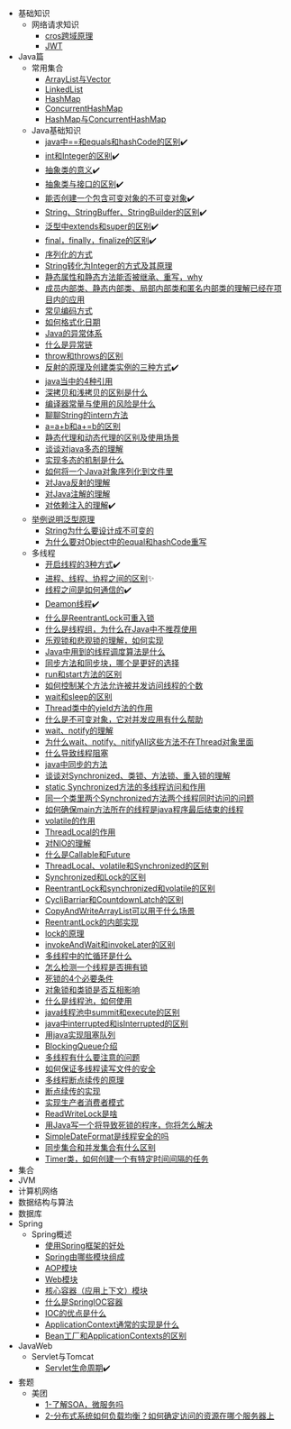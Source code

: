 

- 基础知识
  - 网络请求知识
    - [cros跨域原理](/基础知识/网络请求知识/cros跨域原理.md)
    - [JWT](/基础知识/网络请求知识/JWT.md)
- Java篇
  - 常用集合
    - [ArrayList与Vector](/Java篇/常用集合/ArrayList与Vector.md)
    - [LinkedList](/Java篇/常用集合/LinkedList.md)
    - [HashMap](/Java篇/常用集合/HashMap.md)
    - [ConcurrentHashMap](/Java篇/常用集合/ConcurrentHashMap.md)
    - [HashMap与ConcurrentHashMap](/Java篇/常用集合/HashMap与ConcurrentHashMap.md)
  - Java基础知识
    - [java中==和equals和hashCode的区别](/Java篇/Java基础知识/java中==和equals和hashCode的区别.md)✔️
    - [int和Integer的区别](/Java篇/Java基础知识/int和Integer的区别.md)✔️
    - [抽象类的意义](/Java篇/Java基础知识/抽象类的意义.md)✔️
    - [抽象类与接口的区别](/Java篇/Java基础知识/抽象类与接口的区别.md)✔️
    - [能否创建一个包含可变对象的不可变对象](/Java篇/Java基础知识/能否创建一个包含可变对象的不可变对象.md)✔️
    - [String、StringBuffer、StringBuilder的区别](/Java篇/Java基础知识/String、StringBuffer、StringBuilder的区别.md)✔️
    - [泛型中extends和super的区别](/Java篇/Java基础知识/泛型中extends和super的区别.md)✔️
    - [final，finally，finalize的区别](/Java篇/Java基础知识/final，finally，finalize的区别.md)✔️
    - [序列化的方式](/Java篇/Java基础知识/序列化的方式.md)
    - [String转化为Integer的方式及其原理](/Java篇/Java基础知识/String转化为Integer的方式及其原理.md)
    - [静态属性和静态方法能否被继承、重写，why](/Java篇/Java基础知识/静态属性和静态方法能否被继承、重写，why.md)
    - [成员内部类、静态内部类、局部内部类和匿名内部类的理解已经在项目内的应用](/Java篇/Java基础知识/成员内部类、静态内部类、局部内部类和匿名内部类的理解已经在项目内的应用.md)
    - [常见编码方式](/Java篇/Java基础知识/常见编码方式.md)
    - [如何格式化日期](/Java篇/Java基础知识/如何格式化日期.md)
    - [Java的异常体系](/Java篇/Java基础知识/Java的异常体系.md)
    - [什么是异常链](/Java篇/Java基础知识/什么是异常链.md)
    - [throw和throws的区别](/Java篇/Java基础知识/throw和throws的区别.md)
    - [反射的原理及创建类实例的三种方式](/Java篇/Java基础知识/反射的原理及创建类实例的三种方式.md)✔️
    - [java当中的4种引用](/Java篇/Java基础知识/java当中的4种引用.md)
    - [深拷贝和浅拷贝的区别是什么](/Java篇/Java基础知识/深拷贝和浅拷贝的区别是什么.md)
    - [编译器常量与使用的风险是什么](/Java篇/Java基础知识/编译器常量与使用的风险是什么.md)
    - [聊聊String的intern方法](/Java篇/Java基础知识/聊聊String的intern方法.md)
    - [a=a+b和a+=b的区别](/Java篇/Java基础知识/a=a+b和a+=b的区别.md)
    - [静态代理和动态代理的区别及使用场景](/Java篇/Java基础知识/静态代理和动态代理的区别及使用场景.md)
    - [谈谈对java多态的理解](/Java篇/Java基础知识/谈谈对java多态的理解.md)
    - [实现多态的机制是什么](/Java篇/Java基础知识/实现多态的机制是什么.md)
    - [如何将一个Java对象序列化到文件里](/Java篇/Java基础知识/如何将一个Java对象序列化到文件里.md)
    - [对Java反射的理解](/Java篇/Java基础知识/对Java反射的理解.md)
    - [对Java注解的理解](/Java篇/Java基础知识/对Java注解的理解.md)
    - [对依赖注入的理解](/Java篇/Java基础知识/对依赖注入的理解.md)✔️
  - [举例说明泛型原理](/Java篇/Java基础知识/举例说明泛型原理.md)
    - [String为什么要设计成不可变的](/Java篇/Java基础知识/String为什么要设计成不可变的.md)
    - [为什么要对Object中的equal和hashCode重写](/Java篇/Java基础知识/为什么要对Object中的equal和hashCode重写.md)
  - 多线程
    - [开启线程的3种方式](/Java篇/多线程/开启线程的3种方式.md)✔️
    - [进程、线程、协程之间的区别](/Java篇/多线程/进程、线程、协程之间的区别.md)✨
    - [线程之间是如何通信的](/Java篇/多线程/线程之间是如何通信的.md)✔️
    - [Deamon线程](/Java篇/多线程/Deamon线程.md)✔️
    - [什么是ReentrantLock可重入锁](/Java篇/多线程/什么是ReentrantLock可重入锁.md)
    - [什么是线程组，为什么在Java中不推荐使用](/Java篇/多线程/什么是线程组，为什么在Java中不推荐使用.md)
    - [乐观锁和悲观锁的理解，如何实现](/Java篇/多线程/乐观锁和悲观锁的理解，如何实现.md)
    - [Java中用到的线程调度算法是什么](/Java篇/多线程/Java中用到的线程调度算法是什么.md)
    - [同步方法和同步块，哪个是更好的选择](/Java篇/多线程/同步方法和同步块，哪个是更好的选择.md)
    - [run和start方法的区别](/Java篇/多线程/run和start方法的区别.md)
    - [如何控制某个方法允许被并发访问线程的个数](/Java篇/多线程/如何控制某个方法允许被并发访问线程的个数.md)
    - [wait和sleep的区别](/Java篇/多线程/wait和sleep的区别.md)
    - [Thread类中的yieId方法的作用](/Java篇/多线程/Thread类中的yieId方法的作用.md)
    - [什么是不可变对象，它对并发应用有什么帮助](/Java篇/多线程/什么是不可变对象，它对并发应用有什么帮助.md)
    - [wait、notify的理解](/Java篇/多线程/wait、notify的理解.md)
    - [为什么wait、notify、nitifyAll这些方法不在Thread对象里面](/Java篇/多线程/为什么wait、notify、nitifyAll这些方法不在Thread对象里面.md)
    - [什么导致线程阻塞](/Java篇/多线程/什么导致线程阻塞.md)
    - [java中同步的方法](/Java篇/多线程/java中同步的方法.md)
    - [谈谈对Synchronized、类锁、方法锁、重入锁的理解](/Java篇/多线程/谈谈对Synchronized、类锁、方法锁、重入锁的理解.md)
    - [static Synchronized方法的多线程访问和作用](/Java篇/多线程/static_Synchronized方法的多线程访问和作用.md)
    - [同一个类里两个Synchronized方法两个线程同时访问的问题](/Java篇/多线程/同一个类里两个Synchronized方法两个线程同时访问的问题.md)
    - [如何确保main方法所在的线程是java程序最后结束的线程](/Java篇/多线程/如何确保main方法所在的线程是java程序最后结束的线程.md)
    - [volatile的作用](/Java篇/多线程/volatile的作用.md)
    - [ThreadLocal的作用](/Java篇/多线程/ThreadLocal的作用.md)
    - [对NIO的理解](/Java篇/多线程/对NIO的理解.md)
    - [什么是Callable和Future](/Java篇/多线程/什么是Callable和Future.md)
    - [ThreadLocal、volatile和Synchronized的区别](/Java篇/多线程/ThreadLocal、volatile和Synchronized的区别.md)
    - [Synchronized和Lock的区别](/Java篇/多线程/Synchronized和Lock的区别.md)
    - [ReentrantLock和synchronized和volatile的区别](/Java篇/多线程/ReentrantLock和synchronized和volatile的区别.md)
    - [CycliBarriar和CountdownLatch的区别](/Java篇/多线程/CycliBarriar和CountdownLatch的区别.md)
    - [CopyAndWriteArrayList可以用于什么场景](/Java篇/多线程/CopyAndWriteArrayList可以用于什么场景.md)
    - [ReentrantLock的内部实现](/Java篇/多线程/ReentrantLock的内部实现.md)
    - [lock的原理](/Java篇/多线程/lock的原理.md)
    - [invokeAndWait和invokeLater的区别](/Java篇/多线程/invokeAndWait和invokeLater的区别.md)
    - [多线程中的忙循环是什么](/Java篇/多线程/多线程中的忙循环是什么.md)
    - [怎么检测一个线程是否拥有锁](/Java篇/多线程/怎么检测一个线程是否拥有锁.md)
    - [死锁的4个必要条件](/Java篇/多线程/死锁的4个必要条件.md)
    - [对象锁和类锁是否互相影响](/Java篇/多线程/对象锁和类锁是否互相影响.md)
    - [什么是线程池，如何使用](/Java篇/多线程/什么是线程池，如何使用.md)
    - [java线程池中summit和execute的区别](/Java篇/多线程/java线程池中summit和execute的区别.md)
    - [java中interrupted和isInterrupted的区别](/Java篇/多线程/java中interrupted和isInterrupted的区别.md)
    - [用java实现阻塞队列](/Java篇/多线程/用java实现阻塞队列.md)
    - [BlockingQueue介绍](/Java篇/多线程/BlockingQueue介绍.md)
    - [多线程有什么要注意的问题](/Java篇/多线程/多线程有什么要注意的问题.md)
    - [如何保证多线程读写文件的安全](/Java篇/多线程/如何保证多线程读写文件的安全.md)
    - [多线程断点续传的原理](/Java篇/多线程/多线程断点续传的原理.md)
    - [断点续传的实现](/Java篇/多线程/断点续传的实现.md)
    - [实现生产者消费者模式](/Java篇/多线程/实现生产者消费者模式.md)
    - [ReadWriteLock是啥](/Java篇/多线程/ReadWriteLock是啥.md)
    - [用Java写一个将导致死锁的程序，你将怎么解决](/Java篇/多线程/用Java写一个将导致死锁的程序，你将怎么解决.md)
    - [SimpleDateFormat是线程安全的吗](/Java篇/多线程/SimpleDateFormat是线程安全的吗.md)
    - [同步集合和并发集合有什么区别](/Java篇/多线程/同步集合和并发集合有什么区别.md)
    - [Timer类，如何创建一个有特定时间间隔的任务](/Java篇/多线程/Timer类，如何创建一个有特定时间间隔的任务.md)
- 集合
- JVM
- 计算机网络
- 数据结构与算法
- 数据库
- Spring
  - Spring概述
    - [使用Spring框架的好处](/Spring/Spring概述/使用Spring框架的好处.md)
    - [Spring由哪些模块组成](/Spring/Spring概述/Spring由哪些模块组成.md)
    - [AOP模块](/Spring/Spring概述/AOP模块.md)
    - [Web模块](/Spring/Spring概述/Web模块.md)
    - [核心容器（应用上下文）模块](/Spring/Spring概述/核心容器（应用上下文）模块.md)
    - [什么是SpringIOC容器](/Spring/Spring概述/什么是SpringIOC容器.md)
    - [IOC的优点是什么](/Spring/Spring概述/IOC的优点是什么.md)
    - [ApplicationContext通常的实现是什么](/Spring/Spring概述/ApplicationContext通常的实现是什么.md)
    - [Bean工厂和ApplicationContexts的区别](/Spring/Spring概述/Bean工厂和ApplicationContexts的区别.md)
- JavaWeb
  - Servlet与Tomcat
    - [Servlet生命周期](/JavaWeb/Servlet与Tomcat/Servlet生命周期.md)✔️
- 套题
  - 美团
    - [1-了解SOA，微服务吗](/套题/美团/1-了解SOA，微服务吗.md)
    - [2-分布式系统如何负载均衡？如何确定访问的资源在哪个服务器上](/套题/美团/2-分布式系统如何负载均衡？如何确定访问的资源在哪个服务器上.md)

